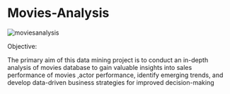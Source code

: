 # Movies-Analysis
![moviesanalysis](https://github.com/jnana027/Movies-Analysis/assets/120124430/b70ea9f3-949b-46ee-9a92-71663afe7866)

Objective:

The primary aim of this data mining project is to conduct an in-depth analysis of movies database to gain valuable insights into sales performance of movies ,actor performance, identify emerging trends, and develop data-driven business strategies for improved decision-making

